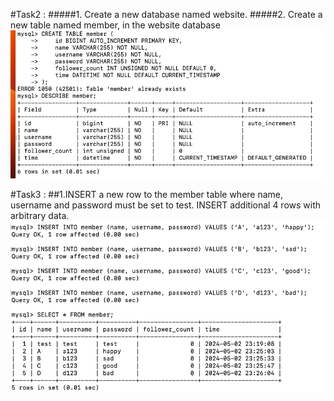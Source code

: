 #Task2 : 
#####1. Create a new database named website.
#####2. Create a new table named member, in the website database
![image](https://github.com/chiwenling/wehelp_one/blob/c2af7825e83e383d5abba03662906f78743546fa/week5/2.png)


#Task3 :
##1.INSERT a new row to the member table where name, username and password must be set to test. INSERT additional 4 rows with arbitrary data.
![image](https://github.com/chiwenling/wehelp_one/blob/ecb132cb12db3930619844985611a46e089b17fe/week5/3-1%20%26%203-2.png)

